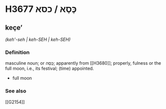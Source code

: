 # H3677 כֶּסֶא / כסא

## keçeʼ

_(keh'-seh | keh-SEH | keh-SEH)_

### Definition

masculine noun; or כֶּסֶה; apparently from [[H3680]]; properly, fulness or the full moon, i.e., its festival; (time) appointed.

- full moon
### See also

[[G2154]]

